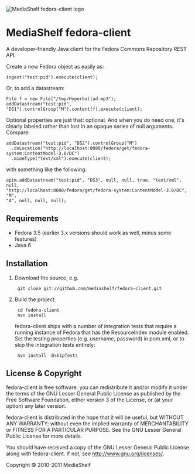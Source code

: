 ![MediaShelf fedora-client logo](http://mediashelf.github.com/fedora-client/images/fedora-client.png)

MediaShelf fedora-client
========================

A developer-friendly Java client for the Fedora Commons Repository REST API.

Create a new Fedora object as easily as:

    ingest("test:pid").execute(client);
    
Or, to add a datastream:
    
    File f = new File("/tmp/Hyperballad.mp3");
    addDatastream("test:pid", "DS1").controlGroup("M").content(f).execute(client);
                     
Optional properties are just that: optional. And when you do need one, it's 
clearly labeled rather than lost in an opaque series of null arguments. 
Compare:

    addDatastream("test:pid", "DS2").controlGroup("M")
      .dsLocation("http://localhost:8080/fedora/get/fedora-system:ContentModel-3.0/DC")
      .mimeType("text/xml").execute(client);
    
with something like the following:
    
    apim.addDatastream("test:pid", "DS3", null, null, true, "text/xml", null, 
    "http://localhost:8080/fedora/get/fedora-system:ContentModel-3.0/DC", "M", 
    "A", null, null, null);


Requirements
------------

* Fedora 3.5 (earlier 3.x versions should work as well, minus some features)
* Java 6

Installation
------------

1. Download the source, e.g.

        git clone git://github.com/mediashelf/fedora-client.git

2. Build the project

        cd fedora-client
        mvn install
        
    fedora-client ships with a number of integration tests that require a 
    running instance of Fedora that has the ResourceIndex module enabled. 
    Set the testing properties (e.g. username, password) in pom.xml, or to 
    skip the integration tests entirely:
   
        mvn install -DskipTests
        

License & Copyright
-------------------

fedora-client is free software: you can redistribute it and/or modify
it under the terms of the GNU Lesser General Public License as published by
the Free Software Foundation, either version 3 of the License, or
(at your option) any later version.

fedora-client is distributed in the hope that it will be useful,
but WITHOUT ANY WARRANTY; without even the implied warranty of
MERCHANTABILITY or FITNESS FOR A PARTICULAR PURPOSE.  See the
GNU Lesser General Public License for more details.

You should have received a copy of the GNU Lesser General Public License
along with fedora-client.  If not, see <http://www.gnu.org/licenses/>.

Copyright &copy; 2010-2011 MediaShelf
